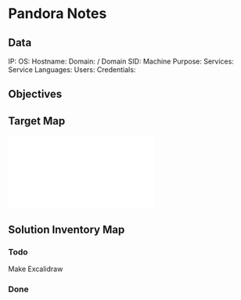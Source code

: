 # Pandora Notes

## Data 

IP: 
OS:
Hostname:
Domain:  / Domain SID:
Machine Purpose: 
Services:
Service Languages:
Users:
Credentials:

## Objectives

## Target Map

![](Pandora-map.excalidraw.md)

## Solution Inventory Map


### Todo 

Make Excalidraw

### Done
      

